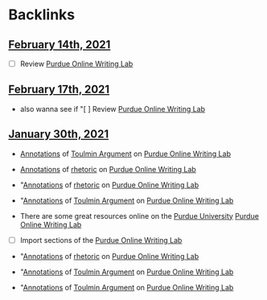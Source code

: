 
# Backlinks
## [February 14th, 2021](<February 14th, 2021.md>)
- [ ] Review [Purdue Online Writing Lab](<Purdue Online Writing Lab.md>)

## [February 17th, 2021](<February 17th, 2021.md>)
- also wanna see if "[ ] Review [Purdue Online Writing Lab](<Purdue Online Writing Lab.md>)

## [January 30th, 2021](<January 30th, 2021.md>)
- [Annotations](<Annotations.md>) of [Toulmin Argument](<Toulmin Argument.md>) on [Purdue Online Writing Lab](<Purdue Online Writing Lab.md>)

- [Annotations](<Annotations.md>) of [rhetoric](<rhetoric.md>) on [Purdue Online Writing Lab](<Purdue Online Writing Lab.md>)

- "[Annotations](<Annotations.md>) of [rhetoric](<rhetoric.md>) on [Purdue Online Writing Lab](<Purdue Online Writing Lab.md>)

- "[Annotations](<Annotations.md>) of [Toulmin Argument](<Toulmin Argument.md>) on [Purdue Online Writing Lab](<Purdue Online Writing Lab.md>)

- There are some great resources online on the [Purdue University](<Purdue University.md>) [Purdue Online Writing Lab](<Purdue Online Writing Lab.md>)

- [ ] Import sections of the [Purdue Online Writing Lab](<Purdue Online Writing Lab.md>)

- "[Annotations](<Annotations.md>) of [rhetoric](<rhetoric.md>) on [Purdue Online Writing Lab](<Purdue Online Writing Lab.md>)

- "[Annotations](<Annotations.md>) of [Toulmin Argument](<Toulmin Argument.md>) on [Purdue Online Writing Lab](<Purdue Online Writing Lab.md>)

- "[Annotations](<Annotations.md>) of [Toulmin Argument](<Toulmin Argument.md>) on [Purdue Online Writing Lab](<Purdue Online Writing Lab.md>)

